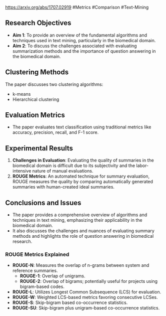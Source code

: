 https://arxiv.org/abs/1707.02919
#Metrics #Comparison #Text-Mining 
## Research Objectives
- **Aim 1**: To provide an overview of the fundamental algorithms and techniques used in text mining, particularly in the biomedical domain.
- **Aim 2**: To discuss the challenges associated with evaluating summarization methods and the importance of question answering in the biomedical domain.

## Clustering Methods
The paper discusses two clustering algorithms:
- k-means
- Hierarchical clustering

## Evaluation Metrics
- The paper evaluates text classification using traditional metrics like accuracy, precision, recall, and F-1 score.

## Experimental Results
1. **Challenges in Evaluation**: Evaluating the quality of summaries in the biomedical domain is difficult due to its subjectivity and the labor-intensive nature of manual evaluations.
2. **ROUGE Metrics**: An automated technique for summary evaluation, ROUGE measures the quality by comparing automatically generated summaries with human-created ideal summaries.

## Conclusions and Issues
- The paper provides a comprehensive overview of algorithms and techniques in text mining, emphasizing their applicability in the biomedical domain.
- It also discusses the challenges and nuances of evaluating summary methods and highlights the role of question answering in biomedical research.

### ROUGE Metrics Explained
- **ROUGE-N**: Measures the overlap of n-grams between system and reference summaries.
  - **ROUGE-1**: Overlap of unigrams.
  - **ROUGE-2**: Overlap of bigrams; potentially useful for projects using bigram-based codes.
- **ROUGE-L**: Utilizes Longest Common Subsequence (LCS) for evaluation.
- **ROUGE-W**: Weighted LCS-based metrics favoring consecutive LCSes.
- **ROUGE-S**: Skip-bigram based co-occurrence statistics.
- **ROUGE-SU**: Skip-bigram plus unigram-based co-occurrence statistics.
